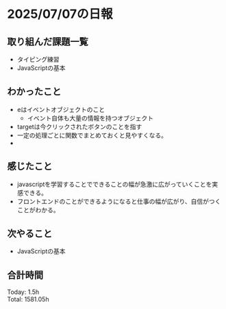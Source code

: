 # 2025/07/07の日報
## 取り組んだ課題一覧
* タイピング練習
* JavaScriptの基本
## わかったこと 
* eはイベントオブジェクトのこと
  * イベント自体も大量の情報を持つオブジェクト
*  targetは今クリックされたボタンのことを指す  
* 一定の処理ごとに関数でまとめておくと見やすくなる。
* 
## 感じたこと
* javascriptを学習することでできることの幅が急激に広がっていくことを実感できる。
 * フロントエンドのことができるようになると仕事の幅が広がり、自信がつくことがわかる。 
## 次やること
* JavaScriptの基本
##  合計時間 
Today: 1.5h<br>
Total: 1581.05h
